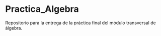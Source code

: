 # Practica_Algebra
Repositorio para la entrega de la práctica final del módulo transversal de álgebra.
